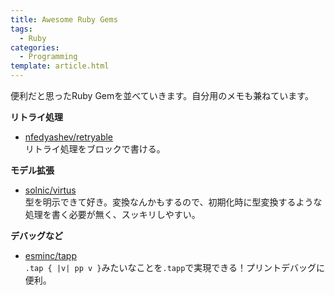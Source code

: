 ```yaml
---
title: Awesome Ruby Gems
tags:
  - Ruby
categories:
  - Programming
template: article.html
---
```

便利だと思ったRuby Gemを並べていきます。自分用のメモも兼ねています。

**リトライ処理**  

- <i class="fa fa-github"></i> [nfedyashev/retryable](https://github.com/nfedyashev/retryable)  
  リトライ処理をブロックで書ける。

**モデル拡張**

- <i class="fa fa-github"></i> [solnic/virtus](https://github.com/solnic/virtus)  
  型を明示できて好き。変換なんかもするので、初期化時に型変換するような処理を書く必要が無く、スッキリしやすい。

**デバッグなど**

- <i class="fa fa-github"></i> [esminc/tapp](https://github.com/esminc/tapp)  
  `.tap { |v| pp v }`みたいなことを`.tapp`で実現できる！プリントデバッグに便利。
